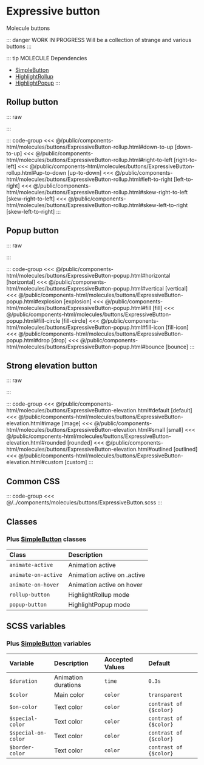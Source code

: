 # Expressive button
<Badge type="tip">Molecule</Badge> <Badge type="info">buttons</Badge>

::: danger WORK IN PROGRESS
Will be a collection of strange and various buttons
:::

::: tip MOLECULE Dependencies
- [SimpleButton](/atoms/buttons/SimpleButton.md)
- [HighlightRollup](/atoms/highlights/HighlightRollup.md)
- [HighlightPopup](/atoms/highlights/HighlightPopup.md)
:::


## Rollup button

::: raw
<div class="dev-section">
    <!--@include: ../../public/components-html/molecules/buttons/ExpressiveButton-rollup.html -->
</div>
:::

::: code-group
<<< @/public/components-html/molecules/buttons/ExpressiveButton-rollup.html#down-to-up [down-to-up]
<<< @/public/components-html/molecules/buttons/ExpressiveButton-rollup.html#right-to-left [right-to-left]
<<< @/public/components-html/molecules/buttons/ExpressiveButton-rollup.html#up-to-down [up-to-down]
<<< @/public/components-html/molecules/buttons/ExpressiveButton-rollup.html#left-to-right [left-to-right]
<<< @/public/components-html/molecules/buttons/ExpressiveButton-rollup.html#skew-right-to-left [skew-right-to-left]
<<< @/public/components-html/molecules/buttons/ExpressiveButton-rollup.html#skew-left-to-right [skew-left-to-right]
:::

## Popup button

::: raw
<div class="dev-section">
    <!--@include: ../../public/components-html/molecules/buttons/ExpressiveButton-popup.html -->
</div>
:::

::: code-group
<<< @/public/components-html/molecules/buttons/ExpressiveButton-popup.html#horizontal [horizontal]
<<< @/public/components-html/molecules/buttons/ExpressiveButton-popup.html#vertical [vertical]
<<< @/public/components-html/molecules/buttons/ExpressiveButton-popup.html#explosion [explosion]
<<< @/public/components-html/molecules/buttons/ExpressiveButton-popup.html#fill [fill]
<<< @/public/components-html/molecules/buttons/ExpressiveButton-popup.html#fill-circle [fill-circle]
<<< @/public/components-html/molecules/buttons/ExpressiveButton-popup.html#fill-icon [fill-icon]
<<< @/public/components-html/molecules/buttons/ExpressiveButton-popup.html#drop [drop]
<<< @/public/components-html/molecules/buttons/ExpressiveButton-popup.html#bounce [bounce]
:::

## Strong elevation button

::: raw
<div class="dev-section">
    <!--@include: ../../public/components-html/molecules/buttons/ExpressiveButton-elevation.html -->
</div>
:::

::: code-group
<<< @/public/components-html/molecules/buttons/ExpressiveButton-elevation.html#default [default]
<<< @/public/components-html/molecules/buttons/ExpressiveButton-elevation.html#image [image]
<<< @/public/components-html/molecules/buttons/ExpressiveButton-elevation.html#small [small]
<<< @/public/components-html/molecules/buttons/ExpressiveButton-elevation.html#rounded [rounded]
<<< @/public/components-html/molecules/buttons/ExpressiveButton-elevation.html#outlined [outlined]
<<< @/public/components-html/molecules/buttons/ExpressiveButton-elevation.html#custom [custom]
:::

## Common CSS

::: code-group
<<< @/../components/molecules/buttons/ExpressiveButton.scss
:::

## Classes
### Plus [SimpleButton](/atoms/buttons/SimpleButton) classes

| Class               | Description                 |
|:--------------------|:----------------------------|
| `animate-active`    | Animation active            |
| `animate-on-active` | Animation active on .active |
| `animate-on-hover`  | Animation active on hover   |
| `rollup-button`     | HighlightRollup mode        |
| `popup-button`      | HighlightPopup mode         |

## SCSS variables
### Plus [SimpleButton](/atoms/buttons/SimpleButton) variables

| Variable                              | Description          | Accepted Values | Default                |
|:--------------------------------------|:---------------------|:----------------|:-----------------------|
| `$duration`             | Animation durations  | `time`          | `0.3s`                 |
| `$color`            | Main color           | `color`         | `transparent`          |
| `$on-color`         | Text color           | `color`         | `contrast of {$color}` |
| `$special-color`    | Text color           | `color`         | `contrast of {$color}` |
| `$special-on-color` | Text color           | `color`         | `contrast of {$color}` |
| `$border-color`     | Text color           | `color`         | `contrast of {$color}` |

<style lang="scss">
@use "docs/theme.scss" as theme;
@use "components/molecules/buttons/ExpressiveButton.scss" as * with (
    $color: theme.$primary-color,
    $active-color: theme.$secondary-color,
    $special-color: theme.$secondary-color,
);
</style>